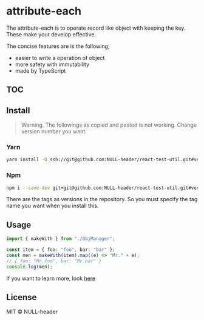 # attribute-each

The attribute-each is to operate record like object with keeping the key. These make your develop effective.

The concise features are is the following;

* easier to write a operation of object
* more safety with immutability
* made by TypeScript

## TOC

## Install

> Warning.
> The followings as copied and pasted is not working. Change version number you want.

### Yarn

```sh
yarn install -D ssh://git@github.com:NULL-header/react-test-util.git#version
```

### Npm

```sh
npm i --save-dev git+git@github.com:NULL-header/react-test-util.git#version
```

There are the tags as versions in the repository. So you must specify the tag name you want when you install this.

## Usage

```ts
import { makeWith } from "./ObjManager";

const item = { foo: "foo", bar: "bar" };
const men = makeWith(item).map((e) => "Mr." + e);
// { foo: "Mr.foo", bar: "Mr.bar" }
console.log(men);
```

If you want to learn more, look [here](./doc/features.md)

## License

MIT © NULL-header
